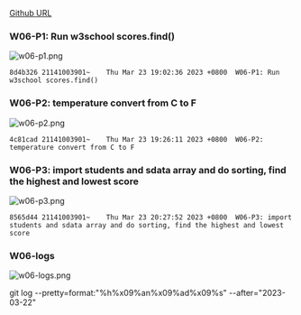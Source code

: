 [Github URL](https://github.com/211410039/1112-1N-js-demo-id/tree/main/demo/md/w02_39)

### W06-P1: Run w3school scores.find()

![w06-p1.png](https://qmfqlvkbasosvmqhicrw.supabase.co/storage/v1/object/public/demo-39/md_img/w06-p1.png?t=2023-03-23T11%3A01%3A48.964Z)

```
8d4b326 21141003901~    Thu Mar 23 19:02:36 2023 +0800  W06-P1: Run w3school scores.find()
```

### W06-P2: temperature convert from C to F 

![w06-p2.png](https://qmfqlvkbasosvmqhicrw.supabase.co/storage/v1/object/public/demo-39/md_img/w06-p2.png?t=2023-03-23T11%3A25%3A14.315Z)

```
4c81cad 21141003901~    Thu Mar 23 19:26:11 2023 +0800  W06-P2: temperature convert from C to F
```

### W06-P3: import students and sdata array and do sorting, find the highest and lowest score

![w06-p3.png](https://qmfqlvkbasosvmqhicrw.supabase.co/storage/v1/object/public/demo-39/md_img/w06-p3.png?t=2023-03-23T12%3A27%3A20.758Z)

```
8565d44 21141003901~    Thu Mar 23 20:27:52 2023 +0800  W06-P3: import students and sdata array and do sorting, find the highest and lowest score
```

### W06-logs

![w06-logs.png]()

git log --pretty=format:"%h%x09%an%x09%ad%x09%s" --after="2023-03-22"
